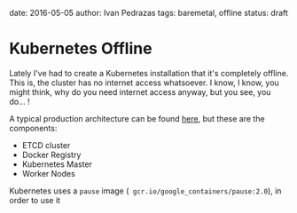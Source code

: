 date: 2016-05-05
author: Ivan Pedrazas
tags: baremetal, offline
status: draft

Kubernetes Offline
==========================

Lately I've had to create a Kubernetes installation that it's completely offline. This is, the cluster has no internet access whatsoever. I know, I know, you might think, why do you need internet access anyway, but you see, you do... !

A typical production architecture can be found [here](/kubernetes/production.html), but these are the components:

* ETCD cluster
* Docker Registry
* Kubernetes Master
* Worker Nodes

Kubernetes uses a `pause` image (` gcr.io/google_containers/pause:2.0`), in order to use it
